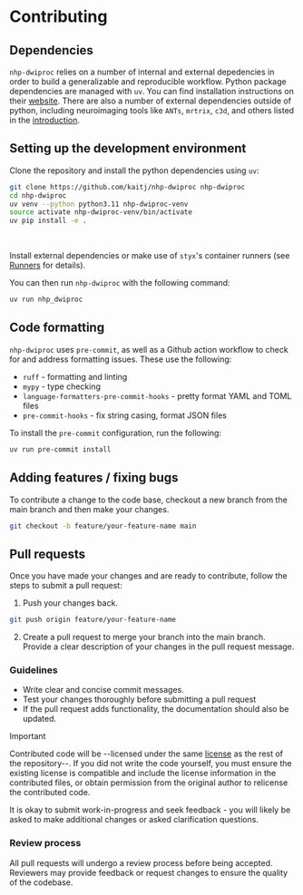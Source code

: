 # Contributing

## Dependencies

`nhp-dwiproc` relies on a number of internal and external depedencies in order to build a generalizable and reproducible
workflow. Python package dependencies are managed with `uv`. You can find installation instructions on their
[website](https://astral.sh/uv). There are also a number of external dependencies outside of python, including
neuroimaging tools like `ANTs`, `mrtrix`, `c3d`, and others listed in the [introduction](../index.md).

## Setting up the development environment

Clone the repository and install the python dependencies using `uv`:

```bash
git clone https://github.com/kaitj/nhp-dwiproc nhp-dwiproc
cd nhp-dwiproc
uv venv --python python3.11 nhp-dwiproc-venv
source activate nhp-dwiproc-venv/bin/activate
uv pip install -e .
```

</br>

Install external dependencies or make use of `styx`'s container runners (see [Runners](../runners/) for details).

You can then run `nhp-dwiproc` with the following command:

```bash
uv run nhp_dwiproc
```

## Code formatting

`nhp-dwiproc` uses `pre-commit`, as well as a Github action workflow to check for and address formatting issues.
These use the following:

- `ruff` - formatting and linting
- `mypy` - type checking
- `language-formatters-pre-commit-hooks` - pretty format YAML and TOML files
- `pre-commit-hooks` - fix string casing, format JSON files

To install the `pre-commit` configuration, run the following:

```bash
uv run pre-commit install
```

## Adding features / fixing bugs

To contribute a change to the code base, checkout a new branch from the main branch and then make your changes.

```bash
git checkout -b feature/your-feature-name main
```

## Pull requests

Once you have made your changes and are ready to contribute, follow the steps to submit a pull request:

1. Push your changes back.

```bash
git push origin feature/your-feature-name
```

2. Create a pull request to merge your branch into the main branch. Provide a clear description of your changes in the
pull request message.

### Guidelines

- Write clear and concise commit messages.
- Test your changes thoroughly before submitting a pull request
- If the pull request adds functionality, the documentation should also be updated.

> [!IMPORTANT]
> Contributed code will be --licensed under the same [license](LICENSE) as the rest of
> the repository--. If you did not write the code yourself, you must ensure the existing
> license is compatible and include the license information in the contributed files,
> or obtain permission from the original author to relicense the contributed code.

It is okay to submit work-in-progress and seek feedback - you will likely be asked to make additional changes or asked
clarification questions.

### Review process

All pull requests will undergo a review process before being accepted. Reviewers may
provide feedback or request changes to ensure the quality of the codebase.

